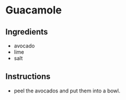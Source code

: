 # Guacamole
## Ingredients
* avocado
* lime
* salt
## Instructions
* peel the avocados and put them into a bowl.
